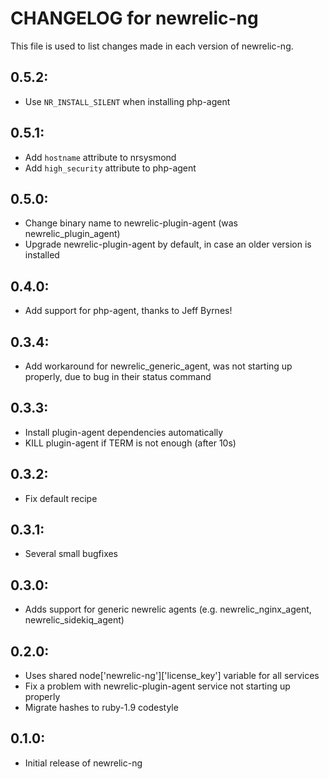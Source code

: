 # CHANGELOG for newrelic-ng

This file is used to list changes made in each version of newrelic-ng.

## 0.5.2:

- Use `NR_INSTALL_SILENT` when installing php-agent

## 0.5.1:

- Add `hostname` attribute to nrsysmond
- Add `high_security` attribute to php-agent

## 0.5.0:

* Change binary name to newrelic-plugin-agent (was newrelic\_plugin\_agent)
* Upgrade newrelic-plugin-agent by default, in case an older version is installed

## 0.4.0:

* Add support for php-agent, thanks to Jeff Byrnes!

## 0.3.4:

* Add workaround for newrelic\_generic\_agent, was not starting up properly, due to bug in their status command

## 0.3.3:

* Install plugin-agent dependencies automatically
* KILL plugin-agent if TERM is not enough (after 10s)

## 0.3.2:

* Fix default recipe

## 0.3.1:

* Several small bugfixes

## 0.3.0:

* Adds support for generic newrelic agents (e.g. newrelic\_nginx\_agent, newrelic\_sidekiq\_agent)

## 0.2.0:

* Uses shared node['newrelic-ng']['license_key'] variable for all services
* Fix a problem with newrelic-plugin-agent service not starting up properly
* Migrate hashes to ruby-1.9 codestyle

## 0.1.0:

* Initial release of newrelic-ng
